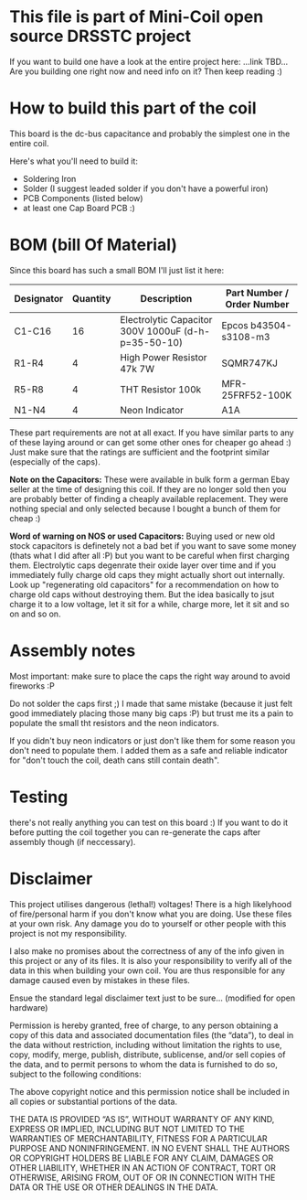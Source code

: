 # This file is part of Mini-Coil open source DRSSTC project
If you want to build one have a look at the entire project here: ...link TBD...
Are you building one right now and need info on it? Then keep reading :)

# How to build this part of the coil
This board is the dc-bus capacitance and probably the simplest one in the entire coil. 

Here's what you'll need to build it:
 - Soldering Iron
 - Solder (I suggest leaded solder if you don't have a powerful iron)
 - PCB Components (listed below)
 - at least one Cap Board PCB :)
 
# BOM (bill Of Material)
Since this board has such a small BOM I'll just list it here:

| Designator | Quantity | Description | Part Number / Order Number |
| ----------- | ----------- | ----------- | ----------- |
| C1-C16 | 16 | Electrolytic Capacitor 300V 1000uF (d-h-p=35-50-10)     | Epcos b43504-s3108-m3 |
| R1-R4 | 4 | High Power Resistor 47k 7W | SQMR747KJ |
| R5-R8 | 4 | THT Resistor 100k | MFR-25FRF52-100K |
| N1-N4 | 4 | Neon Indicator | A1A

These part requirements are not at all exact. If you have similar parts to any of these laying around or can get some other ones for cheaper go ahead :)
Just make sure that the ratings are sufficient and the footprint similar (especially of the caps).

**Note on the Capacitors:** These were available in bulk form a german Ebay seller at the time of designing this coil. If they are no longer sold then you are probably better of finding a cheaply available replacement. They were nothing special and only selected because I bought a bunch of them for cheap :)

**Word of warning on NOS or used Capacitors:** Buying used or new old stock capacitors is definetely not a bad bet if you want to save some money (thats what I did after all :P) but you want to be careful when first charging them. Electrolytic caps degenrate their oxide layer over time and if you immediately fully charge old caps they might actually short out internally. Look up "regenerating old capacitors" for a recommendation on how to charge old caps without destroying them. But the idea basically to jsut charge it to a low voltage, let it sit for a while, charge more, let it sit and so on and so on.

# Assembly notes
Most important: make sure to place the caps the right way around to avoid fireworks :P

Do not solder the caps first ;) I made that same mistake (because it just felt good immediately placing those many big caps :P) but trust me its a pain to populate the small tht resistors and the neon indicators.

If you didn't buy neon indicators or just don't like them for some reason you don't need to populate them. I added them as a safe and reliable indicator for "don't touch the coil, death cans still contain death".

# Testing
there's not really anything you can test on this board :) If you want to do it before putting the coil together you can re-generate the caps after assembly though (if neccessary).

# Disclaimer
This project utilises dangerous (lethal!) voltages! There is a high likelyhood of fire/personal harm if you don't know what you are doing. Use these files at your own risk. Any damage you do to yourself or other people with this project is not my responsibility.

I also make no promises about the correctness of any of the info given in this project or any of its files. It is also your responsibility to verify all of the data in this when building your own coil. You are thus responsible for any damage caused even by mistakes in these files.

Ensue the standard legal disclaimer text just to be sure... (modified for open hardware)

Permission is hereby granted, free of charge, to any person obtaining a copy of this data and associated documentation files (the “data”), to deal in the data without restriction, including without limitation the rights to use, copy, modify, merge, publish, distribute, sublicense, and/or sell copies of the data, and to permit persons to whom the data is furnished to do so, subject to the following conditions:

The above copyright notice and this permission notice shall be included in all copies or substantial portions of the data.

THE DATA IS PROVIDED “AS IS”, WITHOUT WARRANTY OF ANY KIND, EXPRESS OR IMPLIED, INCLUDING BUT NOT LIMITED TO THE WARRANTIES OF MERCHANTABILITY, FITNESS FOR A PARTICULAR PURPOSE AND NONINFRINGEMENT. IN NO EVENT SHALL THE AUTHORS OR COPYRIGHT HOLDERS BE LIABLE FOR ANY CLAIM, DAMAGES OR OTHER LIABILITY, WHETHER IN AN ACTION OF CONTRACT, TORT OR OTHERWISE, ARISING FROM, OUT OF OR IN CONNECTION WITH THE DATA OR THE USE OR OTHER DEALINGS IN THE DATA.

